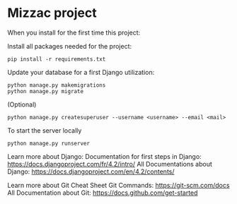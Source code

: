 # Mizzac project
When you install for the first time this project:

Install all packages needed for the project:

    pip install -r requirements.txt

Update your database for a first Django utilization:

    python manage.py makemigrations
    python manage.py migrate

(Optional)

    python manage.py createsuperuser --username <username> --email <mail>

To start the server locally

    python manage.py runserver


Learn more about Django:
    Documentation for first steps in Django:
        https://docs.djangoproject.com/fr/4.2/intro/
    All Documentations about Django:
        https://docs.djangoproject.com/en/4.2/contents/

Learn more about Git
    Cheat Sheet Git Commands:
        https://git-scm.com/docs
    All Documentation about Git:
        https://docs.github.com/get-started
